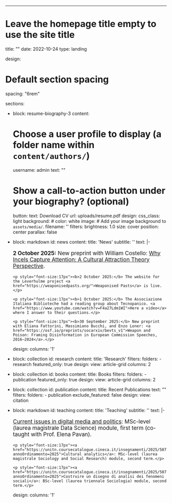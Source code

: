---
# Leave the homepage title empty to use the site title
title: ""
date: 2022-10-24
type: landing

design:
  # Default section spacing
  spacing: "6rem"

sections:
  - block: resume-biography-3
    content:
      # Choose a user profile to display (a folder name within `content/authors/`)
      username: admin
      text: ""
      # Show a call-to-action button under your biography? (optional)
      button:
        text: Download CV
        url: uploads/resume.pdf
    design:
      css_class: light
      background:
        # color: white
        image:
          # Add your image background to `assets/media/`.
          filename: ''
          filters:
            brightness: 1.0
          size: cover
          position: center
          parallax: false
  - block: markdown
    id: news
    content:
      title: 'News'
      subtitle: ''
      text: |-
        <p style="font-size:17px"><b>2 October 2025:</b> New preprint with William Costello: <a href="https://osf.io/preprints/psyarxiv/b7cmv_v1">Why Incels Capture Attention: A Cultural Attraction Theory Perspective</a>.</p>

        <p style="font-size:17px"><b>2 October 2025:</b> The website for the Leverhulme project <a href="https://weaponisedpasts.org/">Weaponised Pasts</a> is live.</p>

        <p style="font-size:17px"><b>1 October 2025:</b> The Associazione Italiana Biblioteche had a reading group about Tecnopanico. <a href="https://www.youtube.com/watch?v=F4a27Ldm1WI">Here a video</a> where I answer to their questions.</p>

        <p style="font-size:17px"><b>30 September 2025:</b> New preprint with Eliana Fattorini, Massimiano Bucchi, and Enzo Loner: <a href="https://osf.io/preprints/socarxiv/bevts_v1">Weapon and Poison: Framing Disinformation in European Commission Speeches, 2016–2024</a>.</p>
    design:
      columns: '1'
  - block: collection
    id: research
    content:
      title: 'Research'
      filters:
        folders:
          - research
        featured_only: true
    design:
      view: article-grid
      columns: 2
  - block: collection
    id: books
    content:
      title: Books
      filters:
        folders:
          - publication
        featured_only: true
    design:
      view: article-grid
      columns: 2
  - block: collection
    id: publication
    content:
      title: Recent Publications
      text: ""
      filters:
        folders:
          - publication
        exclude_featured: false
    design:
      view: citation
  - block: markdown
    id: teaching
    content:
      title: 'Teaching'
      subtitle: ''
      text: |-
        <p style="font-size:17px"><a href="https://unitn.coursecatalogue.cineca.it/insegnamenti/2025/50955_651661_96405/2024/50956/10760?annoOrdinamento=20245">Current issues in digital media and politics</a>: MSc-level (laurea magistrale Data Science) module, first term (co-taught with Prof. Elena Pavan).</p>

        <p style="font-size:17px"><a href="https://unitn.coursecatalogue.cineca.it/insegnamenti/2025/50767_650246_95906/2025/50767/10848?annoOrdinamento=2025">Cultural analytics</a>: MSc-level (laurea magistrale Sociology and Social Research) module, second term.</p>

        <p style="font-size:17px"><a href="https://unitn.coursecatalogue.cineca.it/insegnamenti/2025/50757_649629_96116/2025/50758/10844?annoOrdinamento=2025">Costruire un disegno di analisi dei fenomeni sociali</a>: BSc-level (laurea triennale Sociologia) module, second term.</p>

    design:
      columns: '1'
  